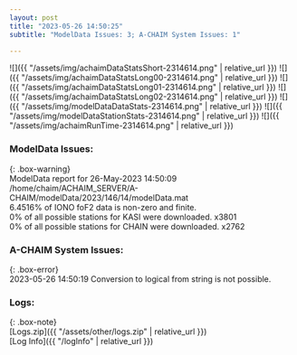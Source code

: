 ```yaml
---
layout: post
title: "2023-05-26 14:50:25"
subtitle: "ModelData Issues: 3; A-CHAIM System Issues: 1"

---
```


![]({{ "/assets/img/achaimDataStatsShort-2314614.png" | relative_url }})
![]({{ "/assets/img/achaimDataStatsLong00-2314614.png" | relative_url }})
![]({{ "/assets/img/achaimDataStatsLong01-2314614.png" | relative_url }})
![]({{ "/assets/img/achaimDataStatsLong02-2314614.png" | relative_url }})
![]({{ "/assets/img/modelDataDataStats-2314614.png" | relative_url }})
![]({{ "/assets/img/modelDataStationStats-2314614.png" | relative_url }})
![]({{ "/assets/img/achaimRunTime-2314614.png" | relative_url }})


### ModelData Issues:  
  
{: .box-warning}  
 ModelData report for 26-May-2023 14:50:09   
 /home/chaim/ACHAIM_SERVER/A-CHAIM/modelData/2023/146/14/modelData.mat   
 6.4516% of IONO foF2 data is non-zero and finite.   
 0% of all possible stations for KASI were downloaded. x3801   
 0% of all possible stations for CHAIN were downloaded. x2762   
  
### A-CHAIM System Issues:  
  
{: .box-error}  
2023-05-26 14:50:19 Conversion to logical from string is not possible.  

### Logs:  
  
{: .box-note}  
[Logs.zip]({{ "/assets/other/logs.zip" | relative_url }})  
[Log Info]({{ "/logInfo" | relative_url }})  
